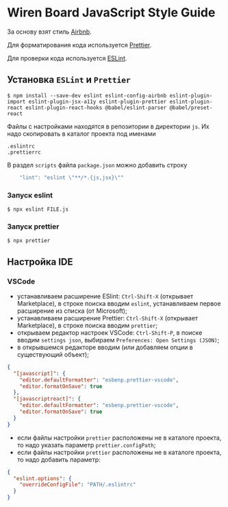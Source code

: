 Wiren Board JavaScript Style Guide
==============================

За основу взят стиль [Airbnb](https://airbnb.io/javascript/).

Для форматирования кода используется [Prettier](https://prettier.io/).

Для проверки кода используется [ESLint](https://eslint.org/).


Установка `ESLint` и `Prettier`
-------------

```console
$ npm install --save-dev eslint eslint-config-airbnb eslint-plugin-import eslint-plugin-jsx-a11y eslint-plugin-prettier eslint-plugin-react eslint-plugin-react-hooks @babel/eslint-parser @babel/preset-react
```

Файлы с настройками находятся в репозитории в директории `js`.
Их надо скопировать в каталог проекта под именами
```
.eslintrc
.prettierrc
```

В раздел `scripts` файла `package.json` можно добавить строку

```js
    "lint": "eslint \"**/*.{js,jsx}\""
```

### Запуск eslint

```console
$ npx eslint FILE.js
```

### Запуск prettier

```console
$ npx prettier
```


Настройка IDE
-------------

### VSCode

 * устанавливаем расширение ESlint: `Ctrl-Shift-X` (открывает Marketplace), в строке поиска вводим `eslint`,
   устанавливаем первое расширение из списка (от Microsoft);
 * устанавливаем расширение Prettier: `Ctrl-Shift-X` (открывает Marketplace), в строке поиска вводим `prettier`;
 * открываем редактор настроек VSCode: `Ctrl-Shift-P`, в поиске вводим `settings json`,
   выбираем `Preferences: Open Settings (JSON)`;
 * в открывшемся редакторе вводим (или добавляем опции в существующий объект);
```json
{
  "[javascript]": {
    "editor.defaultFormatter": "esbenp.prettier-vscode",
    "editor.formatOnSave": true
  },
  "[javascriptreact]": {
    "editor.defaultFormatter": "esbenp.prettier-vscode",
    "editor.formatOnSave": true
  }
}
```

 * если файлы настройки `prettier` расположены не в каталоге проекта, то надо указать параметр `prettier.configPath`;
 * если файлы настройки `prettier` расположены не в каталоге проекта, то надо добавить параметр:
 
```json
{
  "eslint.options": { 
    "overrideConfigFile": "PATH/.eslintrc"
  }
}
``` 

